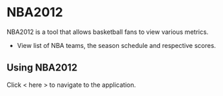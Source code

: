 # NBA2012

NBA2012 is a tool that allows basketball fans to view various metrics.

- View list of NBA teams, the season schedule and respective scores.

## Using NBA2012

Click < here > to navigate to the application.